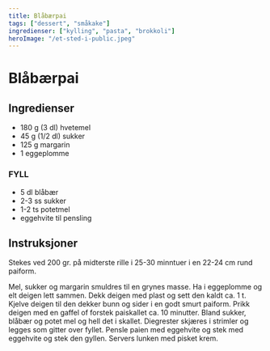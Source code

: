 ```yaml
---
title: Blåbærpai
tags: ["dessert", "småkake"]
ingredienser: ["kylling", "pasta", "brokkoli"]
heroImage: "/et-sted-i-public.jpeg"
---
```


# Blåbærpai

## Ingredienser

- 180 g (3 dl) hvetemel
- 45 g (1/2 dl) sukker
- 125 g margarin
- 1 eggeplomme

### FYLL

- 5 dl blåbær
- 2-3 ss sukker
- 1-2 ts potetmel
- eggehvite til pensling

## Instruksjoner

Stekes ved 200 gr. på midterste rille i 25-30 minntuer i en 22-24 cm rund paiform.

Mel, sukker og margarin smuldres til en grynes masse. Ha i eggeplomme og elt deigen lett sammen. Dekk deigen med plast og sett den kaldt ca. 1 t. Kjelve deigen til den dekker bunn og sider i en godt smurt paiform. Prikk deigen med en gaffel of forstek paiskallet ca. 10 minutter. Bland sukker, blåbær og potet mel og hell det i skallet. Diegrester skjæres i strimler og legges som gitter over fyllet. Pensle paien med eggehvite og stek med eggehvite og stek den gyllen. Servers lunken med pisket krem.
